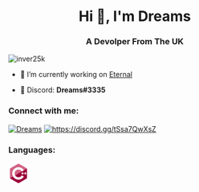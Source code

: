 <h1 align="center">Hi 👋, I'm Dreams</h1>
<h3 align="center">A Devolper From The UK</h3>

<p align="left"> <img src="https://komarev.com/ghpvc/?username=inver25k&label=Profile%20views&color=0e75b6&style=flat" alt="inver25k" /> </p>

- 🔭 I’m currently working on [Eternal](https://eternalcheats.xyz/forum/index.php)

- 💬 Discord: **Dreams#3335**

<h3 align="left">Connect with me:</h3>
<p align="left">
<a href="https://www.youtube.com/DreamsCheats" target="blank"><img align="center" src="https://raw.githubusercontent.com/rahuldkjain/github-profile-readme-generator/master/src/images/icons/Social/youtube.svg" alt="Dreams" height="30" width="40" /></a>
<a href="https://discord.gg/https://discord.gg/tSsa7QwXsZ" target="blank"><img align="center" src="https://raw.githubusercontent.com/rahuldkjain/github-profile-readme-generator/master/src/images/icons/Social/discord.svg" alt="https://discord.gg/tSsa7QwXsZ" height="30" width="40" /></a>
</p>

<h3 align="left">Languages:</h3>
<p align="left"> <a href="https://www.w3schools.com/cpp/" target="_blank"> <img src="https://raw.githubusercontent.com/devicons/devicon/master/icons/cplusplus/cplusplus-original.svg" alt="cplusplus" width="40" height="40"/> </a> </p>
